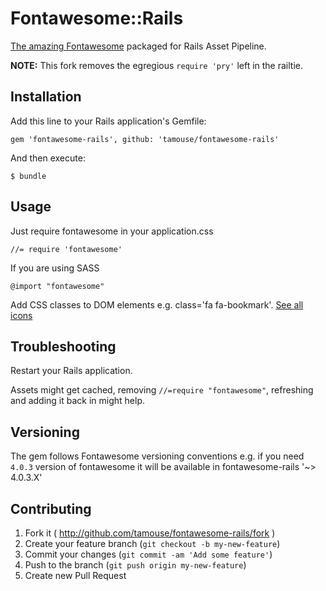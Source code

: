 # Fontawesome::Rails

[The amazing Fontawesome](http://fontawesome.io) packaged for Rails Asset Pipeline.

**NOTE:** This fork removes the egregious `require 'pry'` left in the railtie.

## Installation

Add this line to your Rails application's Gemfile:

    gem 'fontawesome-rails', github: 'tamouse/fontawesome-rails'

And then execute:

    $ bundle

## Usage

Just require fontawesome in your application.css

    //= require 'fontawesome'

If you are using SASS

    @import "fontawesome"

Add CSS classes to DOM elements e.g. class='fa fa-bookmark'. [See all icons](http://fontawesome.io/icons/)

## Troubleshooting

Restart your Rails application.

Assets might get cached, removing `//=require "fontawesome"`, refreshing and adding it back in might help.

## Versioning

The gem follows Fontawesome versioning conventions e.g. if you need `4.0.3` version of fontawesome
it will be available in fontawesome-rails '~> 4.0.3.X'

## Contributing

1. Fork it ( http://github.com/tamouse/fontawesome-rails/fork )
2. Create your feature branch (`git checkout -b my-new-feature`)
3. Commit your changes (`git commit -am 'Add some feature'`)
4. Push to the branch (`git push origin my-new-feature`)
5. Create new Pull Request
